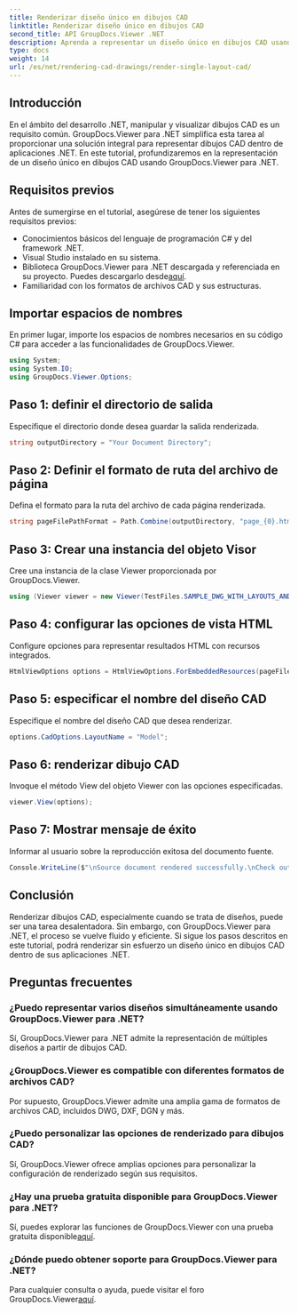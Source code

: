 ```yaml
---
title: Renderizar diseño único en dibujos CAD
linktitle: Renderizar diseño único en dibujos CAD
second_title: API GroupDocs.Viewer .NET
description: Aprenda a representar un diseño único en dibujos CAD usando GroupDocs.Viewer para .NET. Pasos sencillos para una integración perfecta en sus aplicaciones .NET.
type: docs
weight: 14
url: /es/net/rendering-cad-drawings/render-single-layout-cad/
---
```

## Introducción
En el ámbito del desarrollo .NET, manipular y visualizar dibujos CAD es un requisito común. GroupDocs.Viewer para .NET simplifica esta tarea al proporcionar una solución integral para representar dibujos CAD dentro de aplicaciones .NET. En este tutorial, profundizaremos en la representación de un diseño único en dibujos CAD usando GroupDocs.Viewer para .NET.
## Requisitos previos
Antes de sumergirse en el tutorial, asegúrese de tener los siguientes requisitos previos:
- Conocimientos básicos del lenguaje de programación C# y del framework .NET.
- Visual Studio instalado en su sistema.
-  Biblioteca GroupDocs.Viewer para .NET descargada y referenciada en su proyecto. Puedes descargarlo desde[aquí](https://releases.groupdocs.com/viewer/net/).
- Familiaridad con los formatos de archivos CAD y sus estructuras.

## Importar espacios de nombres
En primer lugar, importe los espacios de nombres necesarios en su código C# para acceder a las funcionalidades de GroupDocs.Viewer.

```csharp
using System;
using System.IO;
using GroupDocs.Viewer.Options;
```

## Paso 1: definir el directorio de salida
Especifique el directorio donde desea guardar la salida renderizada.
```csharp
string outputDirectory = "Your Document Directory";
```
## Paso 2: Definir el formato de ruta del archivo de página
Defina el formato para la ruta del archivo de cada página renderizada.
```csharp
string pageFilePathFormat = Path.Combine(outputDirectory, "page_{0}.html");
```
## Paso 3: Crear una instancia del objeto Visor
Cree una instancia de la clase Viewer proporcionada por GroupDocs.Viewer.
```csharp
using (Viewer viewer = new Viewer(TestFiles.SAMPLE_DWG_WITH_LAYOUTS_AND_LAYERS))
```
## Paso 4: configurar las opciones de vista HTML
Configure opciones para representar resultados HTML con recursos integrados.
```csharp
HtmlViewOptions options = HtmlViewOptions.ForEmbeddedResources(pageFilePathFormat);
```
## Paso 5: especificar el nombre del diseño CAD
Especifique el nombre del diseño CAD que desea renderizar.
```csharp
options.CadOptions.LayoutName = "Model";
```
## Paso 6: renderizar dibujo CAD
Invoque el método View del objeto Viewer con las opciones especificadas.
```csharp
viewer.View(options);
```
## Paso 7: Mostrar mensaje de éxito
Informar al usuario sobre la reproducción exitosa del documento fuente.
```csharp
Console.WriteLine($"\nSource document rendered successfully.\nCheck output in {outputDirectory}.");
```

## Conclusión
Renderizar dibujos CAD, especialmente cuando se trata de diseños, puede ser una tarea desalentadora. Sin embargo, con GroupDocs.Viewer para .NET, el proceso se vuelve fluido y eficiente. Si sigue los pasos descritos en este tutorial, podrá renderizar sin esfuerzo un diseño único en dibujos CAD dentro de sus aplicaciones .NET.
## Preguntas frecuentes
### ¿Puedo representar varios diseños simultáneamente usando GroupDocs.Viewer para .NET?
Sí, GroupDocs.Viewer para .NET admite la representación de múltiples diseños a partir de dibujos CAD.
### ¿GroupDocs.Viewer es compatible con diferentes formatos de archivos CAD?
Por supuesto, GroupDocs.Viewer admite una amplia gama de formatos de archivos CAD, incluidos DWG, DXF, DGN y más.
### ¿Puedo personalizar las opciones de renderizado para dibujos CAD?
Sí, GroupDocs.Viewer ofrece amplias opciones para personalizar la configuración de renderizado según sus requisitos.
### ¿Hay una prueba gratuita disponible para GroupDocs.Viewer para .NET?
 Sí, puedes explorar las funciones de GroupDocs.Viewer con una prueba gratuita disponible[aquí](https://releases.groupdocs.com/).
### ¿Dónde puedo obtener soporte para GroupDocs.Viewer para .NET?
 Para cualquier consulta o ayuda, puede visitar el foro GroupDocs.Viewer[aquí](https://forum.groupdocs.com/c/viewer/9).